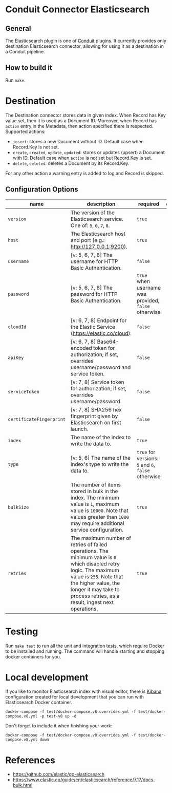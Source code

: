 # Conduit Connector Elasticsearch

## General
The Elasticsearch plugin is one of [Conduit](https://github.com/ConduitIO/conduit) plugins.
It currently provides only destination Elasticsearch connector, allowing for using it as a destination in a Conduit pipeline.

## How to build it
Run `make`.

# Destination

The Destination connector stores data in given index.
When Record has Key value set, then it is used as a Document ID.
Moreover, when Record has `action` entry in the Metadata, then action specified there is respected. Supported actions:
- `insert`: stores a new Document without ID. Default case when Record.Key is not set.
- `create`, `created`, `update`, `updated`: stores or updates (upsert) a Document with ID. Default case when `action` is not set but Record.Key is set.
- `delete`, `deleted`: deletes a Document by its Record.Key.

For any other action a warning entry is added to log and Record is skipped.

## Configuration Options

| name                     | description                                                                                                                                                                                                                                      | required                                             | default  |
|--------------------------|--------------------------------------------------------------------------------------------------------------------------------------------------------------------------------------------------------------------------------------------------|------------------------------------------------------|----------|
| `version`                | The version of the Elasticsearch service. One of: `5`, `6`, `7`, `8`.                                                                                                                                                                            | `true`                                               |          |
| `host`                   | The Elasticsearch host and port (e.g.: http://127.0.0.1:9200).                                                                                                                                                                                   | `true`                                               |          |
| `username`               | [v: 5, 6, 7, 8] The username for HTTP Basic Authentication.                                                                                                                                                                                      | `false`                                              |          |
| `password`               | [v: 5, 6, 7, 8] The password for HTTP Basic Authentication.                                                                                                                                                                                      | `true` when username was provided, `false` otherwise |          |
| `cloudId`                | [v: 6, 7, 8] Endpoint for the Elastic Service (https://elastic.co/cloud).                                                                                                                                                                        | `false`                                              |          |
| `apiKey`                 | [v: 6, 7, 8] Base64-encoded token for authorization; if set, overrides username/password and service token.                                                                                                                                      | `false`                                              |          |
| `serviceToken`           | [v: 7, 8] Service token for authorization; if set, overrides username/password.                                                                                                                                                                  | `false`                                              |          |
| `certificateFingerprint` | [v: 7, 8] SHA256 hex fingerprint given by Elasticsearch on first launch.                                                                                                                                                                         | `false`                                              |          |
| `index`                  | The name of the index to write the data to.                                                                                                                                                                                                      | `true`                                               |          |
| `type`                   | [v: 5, 6] The name of the index's type to write the data to.                                                                                                                                                                                     | `true` for versions: `5` and `6`, `false` otherwise  |          |
| `bulkSize`               | The number of items stored in bulk in the index. The minimum value is `1`, maximum value is `10000`. Note that values greater than `1000` may require additional service configuration.                                                          | `true`                                               | `"1000"` |
| `retries`                | The maximum number of retries of failed operations. The minimum value is `0` which disabled retry logic. The maximum value is `255`. Note that the higher value, the longer it may take to process retries, as a result, ingest next operations. | `true`                                               | `"1000"` |

# Testing

Run `make test` to run all the unit and integration tests, which require Docker to be installed and running. The command will handle starting and stopping docker containers for you.

# Local development

If you like to monitor Elasticsearch index with visual editor, there is [Kibana](https://www.elastic.co/kibana/) configuration created for local development that you can run with Elasticsearch Docker container.

```shell
docker-compose -f test/docker-compose.v8.overrides.yml -f test/docker-compose.v8.yml -p test-v8 up -d
```

Don't forget to include it when finishing your work:

```shell
docker-compose -f test/docker-compose.v8.overrides.yml -f test/docker-compose.v8.yml down
```

# References

- https://github.com/elastic/go-elasticsearch
- https://www.elastic.co/guide/en/elasticsearch/reference/7.17/docs-bulk.html
